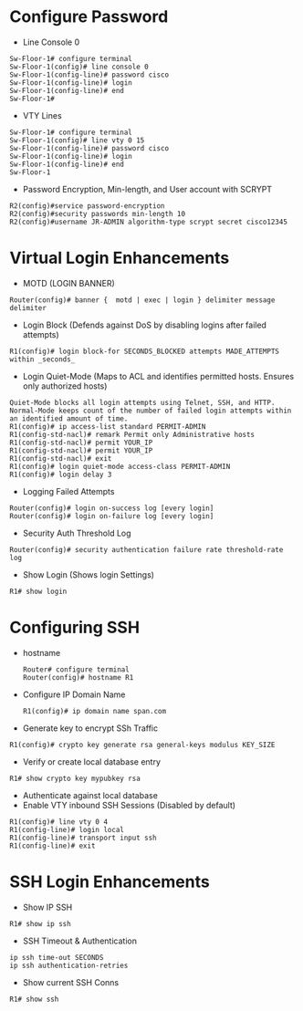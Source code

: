 # Configure Password
- Line Console 0
~~~
Sw-Floor-1# configure terminal
Sw-Floor-1(config)# line console 0
Sw-Floor-1(config-line)# password cisco
Sw-Floor-1(config-line)# login
Sw-Floor-1(config-line)# end
Sw-Floor-1#
~~~

- VTY Lines
~~~
Sw-Floor-1# configure terminal
Sw-Floor-1(config)# line vty 0 15
Sw-Floor-1(config-line)# password cisco
Sw-Floor-1(config-line)# login
Sw-Floor-1(config-line)# end
Sw-Floor-1
~~~
- Password Encryption, Min-length, and User account with SCRYPT
~~~
R2(config)#service password-encryption
R2(config)#security passwords min-length 10
R2(config)#username JR-ADMIN algorithm-type scrypt secret cisco12345
~~~

# Virtual Login Enhancements
- MOTD (LOGIN BANNER)
~~~
Router(config)# banner {  motd | exec | login } delimiter message delimiter
~~~
- Login Block (Defends against DoS by disabling logins after failed attempts)
~~~
R1(config)# login block-for SECONDS_BLOCKED attempts MADE_ATTEMPTS within _seconds_
~~~
- Login Quiet-Mode (Maps to ACL and identifies permitted hosts. Ensures only authorized hosts)
~~~
Quiet-Mode blocks all login attempts using Telnet, SSH, and HTTP.
Normal-Mode keeps count of the number of failed login attempts within an identified amount of time.
R1(config)# ip access-list standard PERMIT-ADMIN
R1(config-std-nacl)# remark Permit only Administrative hosts    
R1(config-std-nacl)# permit YOUR_IP
R1(config-std-nacl)# permit YOUR_IP
R1(config-std-nacl)# exit
R1(config)# login quiet-mode access-class PERMIT-ADMIN
R1(config)# login delay 3 
~~~
- Logging Failed Attempts
~~~
Router(config)# login on-success log [every login]
Router(config)# login on-failure log [every login]
~~~
- Security Auth Threshold Log
~~~
Router(config)# security authentication failure rate threshold-rate log
~~~
- Show Login (Shows login Settings)
~~~
R1# show login
~~~

# Configuring SSH
- hostname
  ~~~
  Router# configure terminal
  Router(config)# hostname R1
  ~~~
- Configure IP Domain Name
  ~~~
  R1(config)# ip domain name span.com
  ~~~
- Generate key to encrypt SSh Traffic
~~~
R1(config)# crypto key generate rsa general-keys modulus KEY_SIZE
~~~
- Verify or create local database entry
~~~
R1# show crypto key mypubkey rsa
~~~
- Authenticate against local database
- Enable VTY inbound SSH Sessions (Disabled by default)
~~~
R1(config)# line vty 0 4
R1(config-line)# login local
R1(config-line)# transport input ssh
R1(config-line)# exit
~~~

# SSH Login Enhancements
- Show IP SSH
~~~
R1# show ip ssh
~~~
- SSH Timeout & Authentication
~~~
ip ssh time-out SECONDS
ip ssh authentication-retries
~~~
- Show current SSH Conns
~~~
R1# show ssh
~~~
